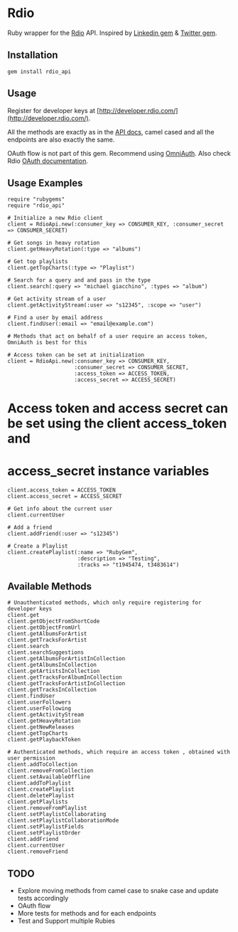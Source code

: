 Rdio
====================
Ruby wrapper for the [Rdio](http://rdio.com) API. Inspired by [Linkedin gem](https://github.com/pengwynn/linkedin) & [Twitter gem](https://github.com/sferik/twitter).


Installation
------------
    gem install rdio_api


Usage
-----

Register for developer keys at [http://developer.rdio.com/](http://developer.rdio.com/).

All the methods are exactly as in the [API docs](http://developer.rdio.com/docs/read/rest/Methods), camel cased and all the endpoints are also exactly the same.

OAuth flow is not part of this gem. Recommend using [OmniAuth](https://github.com/intridea/omniauth). Also check Rdio [OAuth documentation](http://developer.rdio.com/docs/read/rest/oauth).


Usage Examples
--------------
    require "rubygems"
    require "rdio_api"

    # Initialize a new Rdio client
    client = RdioApi.new(:consumer_key => CONSUMER_KEY, :consumer_secret => CONSUMER_SECRET)

    # Get songs in heavy rotation
    client.getHeavyRotation(:type => "albums")

	# Get top playlists
	client.getTopCharts(:type => "Playlist")

	# Search for a query and and pass in the type
	client.search(:query => "michael giacchino", :types => "album")

	# Get activity stream of a user
	client.getActivityStream(:user => "s12345", :scope => "user")

	# Find a user by email address
	client.findUser(:email => "email@example.com")

	# Methods that act on behalf of a user require an access token, OmniAuth is best for this

	# Access token can be set at initialization
	client = RdioApi.new(:consumer_key => CONSUMER_KEY,
						 :consumer_secret => CONSUMER_SECRET,
						 :access_token => ACCESS_TOKEN,
						 :access_secret => ACCESS_SECRET)

  # Access token and access secret can be set using the client access_token and
  # access_secret instance variables
	client.access_token = ACCESS_TOKEN
	client.access_secret = ACCESS_SECRET

	# Get info about the current user
	client.currentUser

	# Add a friend
	client.addFriend(:user => "s12345")

	# Create a Playlist
	client.createPlaylist(:name => "RubyGem",
	                      :description => "Testing",
	                      :tracks => "t1945474, t3483614")

Available Methods
-----------------

	# Unauthenticated methods, which only require registering for developer keys
    client.get
    client.getObjectFromShortCode
    client.getObjectFromUrl
    client.getAlbumsForArtist
    client.getTracksForArtist
    client.search
    client.searchSuggestions
    client.getAlbumsForArtistInCollection
    client.getAlbumsInCollection
    client.getArtistsInCollection
    client.getTracksForAlbumInCollection
    client.getTracksForArtistInCollection
    client.getTracksInCollection
    client.findUser
    client.userFollowers
    client.userFollowing
    client.getActivityStream
    client.getHeavyRotation
    client.getNewReleases
    client.getTopCharts
    client.getPlaybackToken

	# Authenticated methods, which require an access token , obtained with user permission
    client.addToCollection
    client.removeFromCollection
    client.setAvailableOffline
    client.addToPlaylist
    client.createPlaylist
    client.deletePlaylist
    client.getPlaylists
    client.removeFromPlaylist
    client.setPlaylistCollaborating
    client.setPlaylistCollaborationMode
    client.setPlaylistFields
    client.setPlaylistOrder
    client.addFriend
    client.currentUser
    client.removeFriend

TODO
----
* Explore moving methods from camel case to snake case and update tests accordingly
* OAuth flow
* More tests for methods and for each endpoints
* Test and Support multiple Rubies


